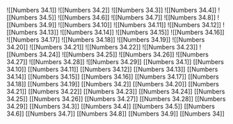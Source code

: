 ![[Numbers 34.1]]
![[Numbers 34.2]]
![[Numbers 34.3]]
![[Numbers 34.4]]
![[Numbers 34.5]]
![[Numbers 34.6]]
![[Numbers 34.7]]
![[Numbers 34.8]]
![[Numbers 34.9]]
![[Numbers 34.10]]
![[Numbers 34.11]]
![[Numbers 34.12]]
![[Numbers 34.13]]
![[Numbers 34.14]]
![[Numbers 34.15]]
![[Numbers 34.16]]
![[Numbers 34.17]]
![[Numbers 34.18]]
![[Numbers 34.19]]
![[Numbers 34.20]]
![[Numbers 34.21]]
![[Numbers 34.22]]
![[Numbers 34.23]]
![[Numbers 34.24]]
![[Numbers 34.25]]
![[Numbers 34.26]]
![[Numbers 34.27]]
![[Numbers 34.28]]
![[Numbers 34.29]]
[[Numbers 34.1]]
[[Numbers 34.10]]
[[Numbers 34.11]]
[[Numbers 34.12]]
[[Numbers 34.13]]
[[Numbers 34.14]]
[[Numbers 34.15]]
[[Numbers 34.16]]
[[Numbers 34.17]]
[[Numbers 34.18]]
[[Numbers 34.19]]
[[Numbers 34.2]]
[[Numbers 34.20]]
[[Numbers 34.21]]
[[Numbers 34.22]]
[[Numbers 34.23]]
[[Numbers 34.24]]
[[Numbers 34.25]]
[[Numbers 34.26]]
[[Numbers 34.27]]
[[Numbers 34.28]]
[[Numbers 34.29]]
[[Numbers 34.3]]
[[Numbers 34.4]]
[[Numbers 34.5]]
[[Numbers 34.6]]
[[Numbers 34.7]]
[[Numbers 34.8]]
[[Numbers 34.9]]
[[Numbers 34]]

